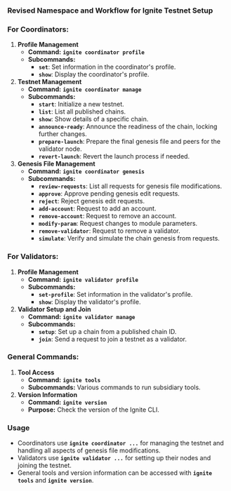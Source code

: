 ### **Revised Namespace and Workflow for Ignite Testnet Setup**

### For Coordinators:

1. **Profile Management**
    - **Command:** **`ignite coordinator profile`**
    - **Subcommands:**
        - **`set`**: Set information in the coordinator's profile.
        - **`show`**: Display the coordinator's profile.
2. **Testnet Management**
    - **Command:** **`ignite coordinator manage`**
    - **Subcommands:**
        - **`start`**: Initialize a new testnet.
        - **`list`**: List all published chains.
        - **`show`**: Show details of a specific chain.
        - **`announce-ready`**: Announce the readiness of the chain, locking further changes.
        - **`prepare-launch`**: Prepare the final genesis file and peers for the validator node.
        - **`revert-launch`**: Revert the launch process if needed.
3. **Genesis File Management**
    - **Command:** **`ignite coordinator genesis`**
    - **Subcommands:**
        - **`review-requests`**: List all requests for genesis file modifications.
        - **`approve`**: Approve pending genesis edit requests.
        - **`reject`**: Reject genesis edit requests.
        - **`add-account`**: Request to add an account.
        - **`remove-account`**: Request to remove an account.
        - **`modify-param`**: Request changes to module parameters.
        - **`remove-validator`**: Request to remove a validator.
        - **`simulate`**: Verify and simulate the chain genesis from requests.

### For Validators:

1. **Profile Management**
    - **Command:** **`ignite validator profile`**
    - **Subcommands:**
        - **`set-profile`**: Set information in the validator's profile.
        - **`show`**: Display the validator's profile.
2. **Validator Setup and Join**
    - **Command:** **`ignite validator manage`**
    - **Subcommands:**
        - **`setup`**: Set up a chain from a published chain ID.
        - **`join`**: Send a request to join a testnet as a validator.

### General Commands:

1. **Tool Access**
    - **Command:** **`ignite tools`**
    - **Subcommands:** Various commands to run subsidiary tools.
2. **Version Information**
    - **Command:** **`ignite version`**
    - **Purpose:** Check the version of the Ignite CLI.

### **Usage**

- Coordinators use **`ignite coordinator ...`** for managing the testnet and handling all aspects of genesis file modifications.
- Validators use **`ignite validator ...`** for setting up their nodes and joining the testnet.
- General tools and version information can be accessed with **`ignite tools`** and **`ignite version`**.